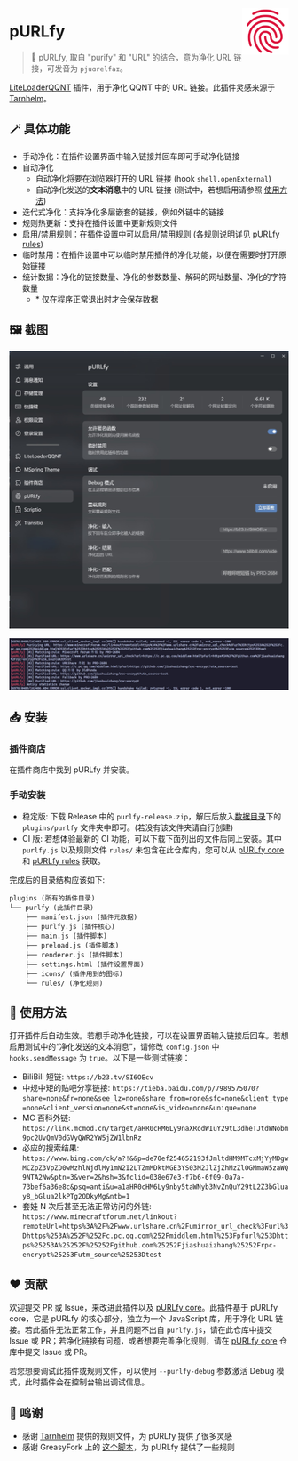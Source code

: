 <img src="./icons/icon.svg" align="right" style="width: 6em; height: 6em;"></img>

# pURLfy

> 🧹 pURLfy, 取自 "purify" 和 "URL" 的结合，意为净化 URL 链接，可发音为 `pjuɑrelfaɪ`。

[LiteLoaderQQNT](https://github.com/mo-jinran/LiteLoaderQQNT) 插件，用于净化 QQNT 中的 URL 链接。此插件灵感来源于 [Tarnhelm](https://tarnhelm.project.ac.cn/)。

## 🪄 具体功能

- 手动净化：在插件设置界面中输入链接并回车即可手动净化链接
- 自动净化
    - 自动净化将要在浏览器打开的 URL 链接 (hook `shell.openExternal`)
    - 自动净化发送的**文本消息**中的 URL 链接 (测试中，若想启用请参照 [使用方法](#-使用方法))
- 迭代式净化：支持净化多层嵌套的链接，例如外链中的链接
- 规则热更新：支持在插件设置中更新规则文件
- 启用/禁用规则：在插件设置中可以启用/禁用规则 (各规则说明详见 [pURLfy rules](https://github.com/PRO-2684/pURLfy-rules))
- 临时禁用：在插件设置中可以临时禁用插件的净化功能，以便在需要时打开原始链接
- 统计数据：净化的链接数量、净化的参数数量、解码的网址数量、净化的字符数量
    - \* 仅在程序正常退出时才会保存数据

## 🖼️ 截图

![settings](./attachments/settings.jpg)

![log](./attachments/log.jpg)

## 📥 安装

### 插件商店

在插件商店中找到 pURLfy 并安装。

### 手动安装

- 稳定版: 下载 Release 中的 `purlfy-release.zip`，解压后放入[数据目录](https://github.com/mo-jinran/LiteLoaderQQNT-Plugin-Template/wiki/1.%E4%BA%86%E8%A7%A3%E6%95%B0%E6%8D%AE%E7%9B%AE%E5%BD%95%E7%BB%93%E6%9E%84#liteloader%E7%9A%84%E6%95%B0%E6%8D%AE%E7%9B%AE%E5%BD%95)下的 `plugins/purlfy` 文件夹中即可。(若没有该文件夹请自行创建)
- CI 版: 若想体验最新的 CI 功能，可以下载下面列出的文件后同上安装。其中 `purlfy.js` 以及规则文件 `rules/` 未包含在此仓库内，您可以从 [pURLfy core](https://github.com/PRO-2684/pURLfy/blob/main/purlfy.js) 和 [pURLfy rules](https://github.com/PRO-2684/pURLfy-rules/) 获取。

完成后的目录结构应该如下:

```
plugins (所有的插件目录)
└── purlfy (此插件目录)
    ├── manifest.json (插件元数据)
    ├── purlfy.js (插件核心)
    ├── main.js (插件脚本)
    ├── preload.js (插件脚本)
    ├── renderer.js (插件脚本)
    ├── settings.html (插件设置界面)
    ├── icons/ (插件用到的图标)
    └── rules/ (净化规则)
```

## 🤔 使用方法

打开插件后自动生效。若想手动净化链接，可以在设置界面输入链接后回车。若想启用测试中的“净化发送的文本消息”，请修改 `config.json` 中 `hooks.sendMessage` 为  `true`。以下是一些测试链接：

- BiliBili 短链: `https://b23.tv/SI6OEcv`
- 中规中矩的贴吧分享链接: `https://tieba.baidu.com/p/7989575070?share=none&fr=none&see_lz=none&share_from=none&sfc=none&client_type=none&client_version=none&st=none&is_video=none&unique=none`
- MC 百科外链: `https://link.mcmod.cn/target/aHR0cHM6Ly9naXRodWIuY29tL3dheTJtdWNobm9pc2UvQmV0dGVyQWR2YW5jZW1lbnRz`
- 必应的搜索结果: `https://www.bing.com/ck/a?!&&p=de70ef254652193fJmltdHM9MTcxMjYyMDgwMCZpZ3VpZD0wMzhlNjdlMy1mN2I2LTZmMDktMGE3YS03M2JlZjZhMzZlOGMmaW5zaWQ9NTA2Nw&ptn=3&ver=2&hsh=3&fclid=038e67e3-f7b6-6f09-0a7a-73bef6a36e8c&psq=anti&u=a1aHR0cHM6Ly9nby5taWNyb3NvZnQuY29tL2Z3bGluay8_bGlua2lkPTg2ODkyMg&ntb=1`
- 套娃 N 次后甚至无法正常访问的外链: `https://www.minecraftforum.net/linkout?remoteUrl=https%3A%2F%2Fwww.urlshare.cn%2Fumirror_url_check%3Furl%3Dhttps%253A%252F%252Fc.pc.qq.com%252Fmiddlem.html%253Fpfurl%253Dhttps%25253A%25252F%25252Fgithub.com%25252Fjiashuaizhang%25252Frpc-encrypt%25253Futm_source%25253Dtest`

## ❤️ 贡献

欢迎提交 PR 或 Issue，来改进此插件以及 [pURLfy core](https://github.com/PRO-2684/pURLfy)。此插件基于 pURLfy core，它是 pURLfy 的核心部分，独立为一个 JavaScript 库，用于净化 URL 链接。若此插件无法正常工作，并且问题不出自 `purlfy.js`，请在此仓库中提交 Issue 或 PR；若净化链接有问题，或者想要完善净化规则，请在 [pURLfy core](https://github.com/PRO-2684/pURLfy) 仓库中提交 Issue 或 PR。

若您想要调试此插件或规则文件，可以使用 `--purlfy-debug` 参数激活 Debug 模式，此时插件会在控制台输出调试信息。

## 🎉 鸣谢

- 感谢 [Tarnhelm](https://tarnhelm.project.ac.cn/) 提供的规则文件，为 pURLfy 提供了很多灵感
- 感谢 GreasyFork 上的 [这个脚本](https://greasyfork.org/scripts/412612)，为 pURLfy 提供了一些规则
